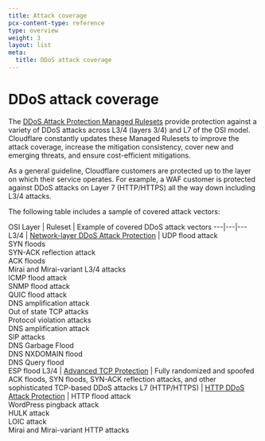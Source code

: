 ```yaml
---
title: Attack coverage
pcx-content-type: reference
type: overview
weight: 3
layout: list
meta:
  title: DDoS attack coverage
---
```


# DDoS attack coverage

<ContentColumn>

The [DDoS Attack Protection Managed Rulesets](/ddos-protection/managed-rulesets/) provide protection against a variety of DDoS attacks across L3/4 (layers 3/4) and L7 of the OSI model. Cloudflare constantly updates these Managed Rulesets to improve the attack coverage, increase the mitigation consistency, cover new and emerging threats, and ensure cost-efficient mitigations.

As a general guideline, Cloudflare customers are protected up to the layer on which their service operates. For example, a WAF customer is protected against DDoS attacks on Layer 7 (HTTP/HTTPS) all the way down including L3/4 attacks.

The following table includes a sample of covered attack vectors:

</ContentColumn>

<TableWrap>

OSI Layer | Ruleset | Example of covered DDoS attack vectors
\---|---|---
L3/4 | [Network-layer DDoS Attack Protection](/ddos-protection/managed-rulesets/network/) | UDP flood attack<br/>SYN floods<br/>SYN-ACK reflection attack<br/>ACK floods<br/>Mirai and Mirai-variant L3/4 attacks<br/>ICMP flood attack<br/>SNMP flood attack<br/>QUIC flood attack<br/>DNS amplification attack<br/>Out of state TCP attacks<br/>Protocol violation attacks<br/>DNS amplification attack<br/>SIP attacks<br/>DNS Garbage Flood<br/>DNS NXDOMAIN flood<br/>DNS Query flood<br/>ESP flood
L3/4 | [Advanced TCP Protection](/ddos-protection/managed-rulesets/tcp-protection/) | Fully randomized and spoofed ACK floods, SYN floods, SYN-ACK reflection attacks, and other sophisticated TCP-based DDoS attacks
L7 (HTTP/HTTPS) | [HTTP DDoS Attack Protection](/ddos-protection/managed-rulesets/http/) | HTTP flood attack<br/>WordPress pingback attack<br/>HULK attack<br/>LOIC attack<br/>Mirai and Mirai-variant HTTP attacks

</TableWrap>
